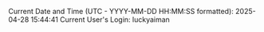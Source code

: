 Current Date and Time (UTC - YYYY-MM-DD HH:MM:SS formatted): 2025-04-28 15:44:41
Current User's Login: luckyaiman
